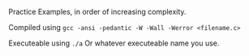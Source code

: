 Practice Examples, in order of increasing complexity. 

Compiled using
`gcc -ansi -pedantic -W -Wall -Werror <filename.c>`

Executeable using 
`./a` 
Or whatever executeable name you use.
